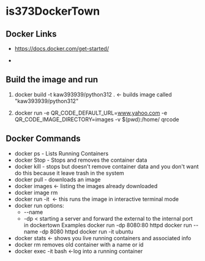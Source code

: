 # is373DockerTown
## Docker Links

- https://docs.docker.com/get-started/

- 
## Build the image and run
1. docker build -t kaw393939/python312 . <- builds image called "kaw393939/python312"
   
2. docker run -e QR_CODE_DEFAULT_URL=www.yahoo.com -e QR_CODE_IMAGE_DIRECTORY=images -v $(pwd):/home/ qrcode

## Docker Commands
- docker ps - Lists Running Containers
- docker Stop - Stops and removes the container data
- docker kill - stops but doesn't remove container data and you don't want do this because it leave trash in the system
- docker pull <SOME IMAGE NAME FROM DOCKER HUB>  - downloads an image
- docker images <- listing the images already downloaded
- docker image rm <image id>
- docker run -it <image name> <- this runs the image in interactive terminal mode
- docker run options:
    - --name <Some name for container>
    - -dp  <external port: internal port>  < starting a server and forward the external to the internal port in dockertown
    Examples
        docker run -dp 8080:80 httpd
        docker run --name -dp 8080 httpd
        docker run -it ubuntu
- docker stats <- shows you live running containers and associated info
- docker rm <containername> removes old container with a name or id 
- docker exec -it <containerid or name> bash   <-log into a running container
